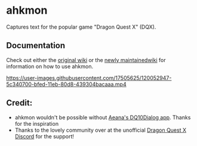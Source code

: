# ahkmon
Captures text for the popular game "Dragon Quest X" (DQX).

## Documentation
Check out either the [original wiki](https://github.com/jmctune/ahkmon/wiki) or the [newly maintainedwiki](https://dqxabbey.com/pages/utilities/translation_tools.html) for information on how to use ahkmon.

https://user-images.githubusercontent.com/17505625/120052947-5c340700-bfed-11eb-80d8-439304bacaaa.mp4


## Credit:
- ahkmon wouldn't be possible without [Aeana's DQ10Dialog app](https://www.woodus.com/forums/topic/34653-dq10-dialog-monitor/?tab=comments#comment-538328). Thanks for the inspiration
- Thanks to the lovely community over at the unofficial [Dragon Quest X Discord](https://discord.gg/UFaUHBxKMY) for the support!
